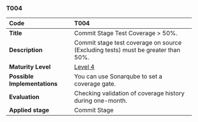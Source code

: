 ### T004

| **Code**           | **T004** |
| :--               | :--      |
| **Title**          | Commit Stage Test Coverage > 50%. |
| **Description**    | Commit stage test coverage on source (Excluding tests) must be greater than 50%. |
| **Maturity Level** | [Level 4](/LEVELS.html#level-4) |
| **Possible Implementations** | You can use Sonarqube to set a coverage gate. |
| **Evaluation**     | Checking validation of coverage history during one-month. |
| **Applied stage**  | Commit Stage|
